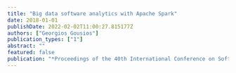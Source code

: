 ```yaml
---
title: "Big data software analytics with Apache Spark"
date: 2018-01-01
publishDate: 2022-02-02T11:00:27.815177Z
authors: ["Georgios Gousios"]
publication_types: ["1"]
abstract: ""
featured: false
publication: "*Proceedings of the 40th International Conference on Software Engineering: Companion Proceeedings*"
---
```


